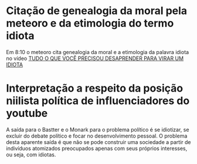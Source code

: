 # Citação de genealogia da moral pela meteoro e da etimologia do termo idiota

Em 8:10 o meteoro cita genealogia da moral e a etimologia da palavra idiota no vídeo
[TUDO O QUE VOCÊ PRECISOU DESAPRENDER PARA VIRAR UM IDIOTA](https://www.youtube.com/watch?v=-Tiw_G2t1cQ)

# Interpretação a respeito da posição niilista política de influenciadores do youtube

A saída para o Bastter e o Monark para o problema político é se idiotizar, se excluir do debate político e focar no desenvolvimento pessoal.
O problema desta aparente saída é que não se pode construir uma sociedade a partir de indivíduos atomizados preocupados apenas com seus próprios
interesses, ou seja, com idiotas.
